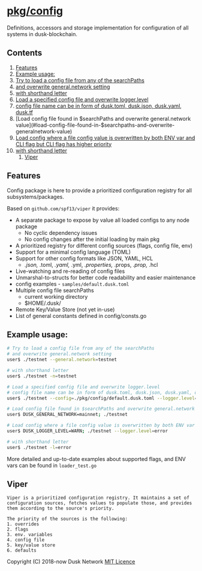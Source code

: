 # [pkg/config](./pkg/config)

Definitions, accessors and storage implementation for configuration of all
systems in dusk-blockchain.

<!-- ToC start -->
##  Contents

   1. [Features](#features)
   1. [Example usage:](#example-usage:)
1. [Try to load a config file from any of the searchPaths](#try-to-load-a-config-file-from-any-of-the-searchpaths)
1. [and overwrite general.network setting](#and-overwrite-generalnetwork-setting)
1. [with shorthand letter](#with-shorthand-letter)
1. [Load a specified config file and overwrite logger.level](#load-a-specified-config-file-and-overwrite-loggerlevel)
1. [config file name can be in form of dusk.toml, dusk.json, dusk.yaml, dusk.tf](#config-file-name-can-be-in-form-of-dusktoml-duskjson-duskyaml-dusktf)
1. [Load config file found in $searchPaths and overwrite general.network value](#load-config-file-found-in-$searchpaths-and-overwrite-generalnetwork-value)
1. [Load config where a file config value is overwritten by both ENV var and CLI flag but CLI flag has higher priority](#load-config-where-a-file-config-value-is-overwritten-by-both-env-var-and-cli-flag-but-cli-flag-has-higher-priority)
1. [with shorthand letter](#with-shorthand-letter-1)
   1. [Viper](#viper)
<!-- ToC end -->

## Features

Config package is here to provide a prioritized configuration registry for all
subsystems/packages.

Based on `github.com/spf13/viper` it provides:

* A separate package to expose by value all loaded configs to any node package
    * No cyclic dependency issues
    * No config changes after the initial loading by main pkg
* A prioritized registry for different config sources \(flags, config file,
  env\)
* Support for a minimal config language \(TOML\)
* Support for other config formats like JSON, YAML, HCL
    * _.json,_ .toml, _.yaml,_ .yml, _.properties,_ .props, _.prop,_ .hcl
* Live-watching and re-reading of config files
* Unmarshal-to-structs for better code readability and easier maintenance
* config examples - `samples/default.dusk.toml`
* Multiple config file searchPaths
    * current working directory
    * $HOME/.dusk/
* Remote Key/Value Store \(not yet in-use\)
* List of general constants defined in config/consts.go

## Example usage:

```bash
# Try to load a config file from any of the searchPaths
# and overwrite general.network setting
user$ ./testnet --general.network=testnet

# with shorthand letter
user$ ./testnet -n=testnet

# Load a specified config file and overwrite logger.level
# config file name can be in form of dusk.toml, dusk.json, dusk.yaml, dusk.tf
user$ ./testnet --config=./pkg/config/default.dusk.toml --logger.level=error

# Load config file found in $searchPaths and overwrite general.network value
user$ DUSK_GENERAL_NETWORK=mainnet; ./testnet

# Load config where a file config value is overwritten by both ENV var and CLI flag but CLI flag has higher priority
user$ DUSK_LOGGER_LEVEL=WARN; ./testnet --logger.level=error

# with shorthand letter
user$ ./testnet -l=error
```

More detailed and up-to-date examples about supported flags, and ENV vars can be
found in `loader_test.go`

## Viper

```text
Viper is a prioritized configuration registry. It maintains a set of configuration sources, fetches values to populate those, and provides them according to the source's priority.

The priority of the sources is the following:
1. overrides
2. flags
3. env. variables
4. config file
5. key/value store
6. defaults
```

Copyright (C) 2018-now Dusk Network
[MIT Licence](https://github.com/dusk-network/dusk-blockchain/blob/master/LICENSE)
